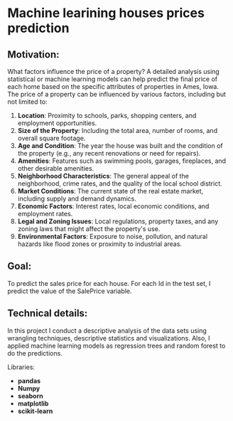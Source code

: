 # Machine learining houses prices prediction
## Motivation: 
What factors influence the price of a property? A detailed analysis using statistical or machine learning models can help predict the final price of each home based on the specific attributes of properties in Ames, Iowa. The price of a property can be influenced by various factors, including but not limited to:
1. **Location**: Proximity to schools, parks, shopping centers, and employment opportunities.
2. **Size of the Property**: Including the total area, number of rooms, and overall square footage.
3. **Age and Condition**: The year the house was built and the condition of the property (e.g., any recent renovations or need for repairs).
4. **Amenities**: Features such as swimming pools, garages, fireplaces, and other desirable amenities.
5. **Neighborhood Characteristics**: The general appeal of the neighborhood, crime rates, and the quality of the local school district.
6. **Market Conditions**: The current state of the real estate market, including supply and demand dynamics.
7. **Economic Factors**: Interest rates, local economic conditions, and employment rates.
8. **Legal and Zoning Issues**: Local regulations, property taxes, and any zoning laws that might affect the property's use.
9. **Environmental Factors**: Exposure to noise, pollution, and natural hazards like flood zones or proximity to industrial areas.


## Goal:  
To predict the sales price for each house. For each Id in the test set, I predict the value of the SalePrice variable. 

## Technical details:
In this project I conduct a descriptive analysis of the data sets using wrangling techniques, descriptive statistics and visualizations. Also, I applied machine learning models as regression trees and random forest to do the predictions. 

Libraries:

- **pandas**
- **Numpy**
- **seaborn**
- **matplotlib**
- **scikit-learn**
